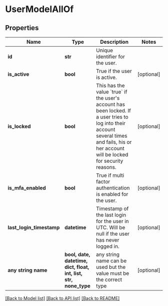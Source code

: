 # UserModelAllOf


## Properties
Name | Type | Description | Notes
------------ | ------------- | ------------- | -------------
**id** | **str** | Unique identifier for the user. | 
**is_active** | **bool** | True if the user is active. | [optional] 
**is_locked** | **bool** | This has the value &#x60;true&#x60; if the user&#39;s account has been locked. If a user tries to log into their account several times and fails, his or her account will be locked for security reasons. | [optional] 
**is_mfa_enabled** | **bool** | True if multi factor authentication is enabled for the user. | [optional] 
**last_login_timestamp** | **datetime** | Timestamp of the last login for the user in UTC. Will be null if the user has never logged in. | [optional] 
**any string name** | **bool, date, datetime, dict, float, int, list, str, none_type** | any string name can be used but the value must be the correct type | [optional]

[[Back to Model list]](../README.md#documentation-for-models) [[Back to API list]](../README.md#documentation-for-api-endpoints) [[Back to README]](../README.md)


